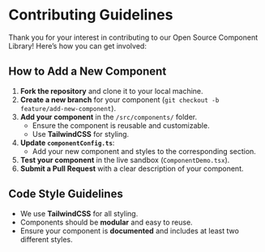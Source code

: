 # Contributing Guidelines

Thank you for your interest in contributing to our Open Source Component Library! Here’s how you can get involved:

## How to Add a New Component

1. **Fork the repository** and clone it to your local machine.
2. **Create a new branch** for your component (`git checkout -b feature/add-new-component`).
3. **Add your component** in the `/src/components/` folder.
   - Ensure the component is reusable and customizable.
   - Use **TailwindCSS** for styling.
4. **Update `componentConfig.ts`**:
   - Add your new component and styles to the corresponding section.
5. **Test your component** in the live sandbox (`ComponentDemo.tsx`).
6. **Submit a Pull Request** with a clear description of your component.

## Code Style Guidelines

- We use **TailwindCSS** for all styling.
- Components should be **modular** and easy to reuse.
- Ensure your component is **documented** and includes at least two different styles.
